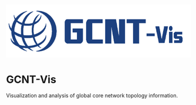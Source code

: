
![logo](./doc/gcnt-vis-logo.png)

# GCNT-Vis

Visualization and analysis of global core network topology information.

